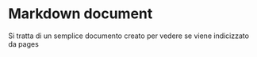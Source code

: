 # Markdown document

Si tratta di un semplice documento creato per vedere se viene indicizzato da pages